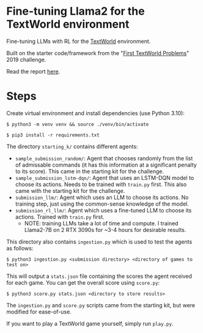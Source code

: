 # Fine-tuning Llama2 for the TextWorld environment

Fine-tuning LLMs with RL for the [TextWorld](https://www.microsoft.com/en-us/research/project/textworld/) environment.

Built on the starter code/framework from the "[First TextWorld Problems](https://competitions.codalab.org/competitions/21557)" 2019 challenge.

Read the report [here](./RL_Fine_Tuning_Language_Models_for_Text_Based_Games.pdf).

# Steps

Create virtual environment and install dependencies (use Python 3.10):

`$ python3 -m venv venv && source ./venv/bin/activate`

`$ pip3 install -r requirements.txt`

The directory `starting_k/` contains different agents:
- `sample_submission_random/`: Agent that chooses randomly from the list of admissable commands (it has this information at a significant penalty to its score). This came in the starting kit for the challenge.
- `sample_submission_lstm-dqn/`: Agent that uses an LSTM-DQN model to choose its actions. Needs to be trained with `train.py` first. This also came with the starting kit for the challenge.
- `submission_llm/`: Agent which uses an LLM to choose its actions. No training step, just using the common-sense knowledge of the model.
- `submission_rl_llm/`: Agent which uses a fine-tuned LLM to choose its actions. Trained with `train.py` first.
  - NOTE: training LLMs take a lot of time and compute. I trained Llama2-7B on 2 RTX 3090s for ~3-4 hours for desirable results.

This directory also contains `ingestion.py` which is used to test the agents as follows:

`$ python3 ingestion.py <submission directory> <directory of games to test on>`

This will output a `stats.json` file containing the scores the agent received for each game. You can get the overall score using `score.py`:

`$ python3 score.py stats.json <directory to store results>`

The `ingestion.py` and `score.py` scripts came from the starting kit, but were modified for ease-of-use.

If you want to play a TextWorld game yourself, simply run `play.py`.
